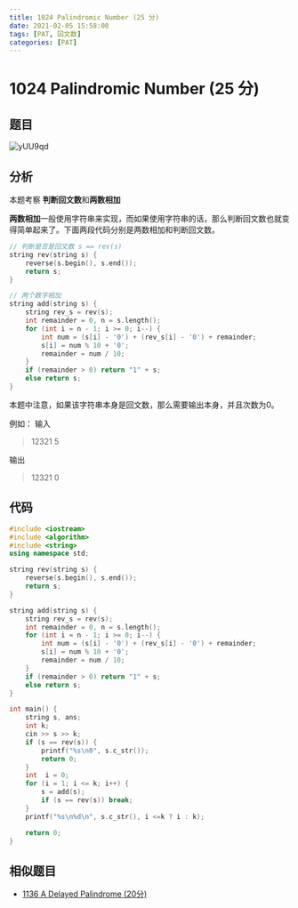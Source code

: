 ```yaml
---
title: 1024 Palindromic Number (25 分)
date: 2021-02-05 15:58:00
tags: [PAT, 回文数]
categories: [PAT]
---
```


# 1024 Palindromic Number (25 分)

## 题目

![yUU9qd](https://gitee.com/yoyhm/oss/raw/master/uPic/yUU9qd.png)

## 分析

本题考察 **判断回文数**和**两数相加**

**两数相加**一般使用字符串来实现，而如果使用字符串的话，那么判断回文数也就变得简单起来了。下面两段代码分别是两数相加和判断回文数。

```C++
// 判断是否是回文数 s == rev(s)
string rev(string s) {
    reverse(s.begin(), s.end());
    return s;
}

// 两个数字相加
string add(string s) {
    string rev_s = rev(s);
    int remainder = 0, n = s.length();
    for (int i = n - 1; i >= 0; i--) {
        int num = (s[i] - '0') + (rev_s[i] - '0') + remainder;
        s[i] = num % 10 + '0';
        remainder = num / 10;
    }
    if (remainder > 0) return "1" + s;
    else return s;
}

```

本题中注意，如果该字符串本身是回文数，那么需要输出本身，并且次数为0。

例如：
输入

> 12321 5

输出

> 12321 0

## 代码

```C++
#include <iostream>
#include <algorithm>
#include <string>
using namespace std;

string rev(string s) {
    reverse(s.begin(), s.end());
    return s;
}

string add(string s) {
    string rev_s = rev(s);
    int remainder = 0, n = s.length();
    for (int i = n - 1; i >= 0; i--) {
        int num = (s[i] - '0') + (rev_s[i] - '0') + remainder;
        s[i] = num % 10 + '0';
        remainder = num / 10;
    }
    if (remainder > 0) return "1" + s;
    else return s;
}

int main() {
    string s, ans;
    int k;
    cin >> s >> k;
    if (s == rev(s)) {
        printf("%s\n0", s.c_str());
        return 0;
    }
    int  i = 0;
    for (i = 1; i <= k; i++) {
        s = add(s);
        if (s == rev(s)) break;
    }
    printf("%s\n%d\n", s.c_str(), i <=k ? i : k);

    return 0;
}
```

## 相似题目

- [1136 A Delayed Palindrome (20分)
](https://emhui.fun/2021/01/25/1136-A-Delayed-Palindrome-20%E5%88%86/)

